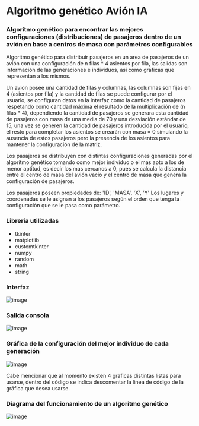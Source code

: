 # Algoritmo genético Avión IA
### Algoritmo genético para encontrar las mejores configuraciones (distribuciones) de pasajeros dentro de un avión en base a centros de masa con parámetros configurables
Algoritmo genético para distribuir pasajeros en un area de pasajeros de un avión con una configuración de n filas * 4 asientos por fila, las salidas son información de las generaciones e individuos, así como gráficas que representan a los mismos.

Un avion posee una cantidad de filas y columnas, las columnas son fijas en 4 (asientos por fila) y la cantidad de filas se puede configurar por el usuario, se configuran datos en la interfaz como la cantidad de pasajeros respetando como cantidad máxima el resultado de la multiplicación de (n filas * 4), dependiendo la cantidad de pasajeros se generara esta cantidad de pasajeros con masa de una media de 70 y una desviación estándar de 15, una vez se generen la cantidad de pasajeros introducida por el usuario, el resto para completar los asientos se crearán con masa = 0 simulando la ausencia de estos pasajeros pero la presencia de los asientos para mantener la configuración de la matriz.

Los pasajeros se distribuyen con distintas configuraciones generadas por el algoritmo genético tomando como mejor individuo o el mas apto a los de menor aptitud, es decir los mas cercanos a 0, pues se calcula la distancia entre el centro de masa del avión vacío y el centro de masa que genera la configuración de pasajeros.

Los pasajeros poseen propiedades de: 'ID', 'MASA', 'X', 'Y'
Los lugares y coordenadas se le asignan a los pasajeros según el orden que tenga la configuración que se le pasa como parámetro.

### Libreria utilizadas
- tkinter
- matplotlib
- customtkinter
- numpy
- random
- math
- string

### Interfaz
![image](https://user-images.githubusercontent.com/77992695/215649659-e06eb936-9c4d-499b-acc4-030ad582c28e.png)

### Salida consola
![image](https://user-images.githubusercontent.com/77992695/215649931-085b05df-09c2-4451-9f7e-ecc93a43b5c6.png)


### Gráfica de la configuración del mejor individuo de cada generación
![image](https://user-images.githubusercontent.com/77992695/215649891-5a6d6f78-c49b-43ec-b6d1-f146ccd6e0ae.png)

Cabe mencionar que al momento existen 4 graficas distintas listas para usarse, dentro del código se indica descomentar la linea de código de la gráfica que desea usarse.


### Diagrama del funcionamiento de un algoritmo genético
![image](https://user-images.githubusercontent.com/77992695/215647466-fcdc5b9b-a886-47cc-acd2-5d2dee4e995f.png)
